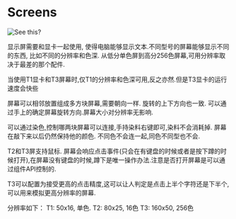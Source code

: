 # Screens

![See this?](oredict:oc:screen1)

显示屏需要和显卡一起使用, 使得电脑能够显示文本.不同型号的屏幕能够显示不同的东西, 比如不同的分辨率和色深. 从低分单色屏到高分256色屏幕,可用分辨率取决于最差的那个配件. 

当使用T1显卡和T3屏幕时,仅T1的分辨率和色深可用,反之亦然.但是T3显卡的运行速度会快些

屏幕可以相邻放置组成多方块屏幕,需要朝向一样. 旋转的上下方向也一致. 可以通过手上的确定屏幕旋转方向.屏幕大小对分辨率无影响.

可以通过染色,控制哪两块屏幕可以连接,手持染料右键即可,染料不会消耗掉. 屏幕在敲下来以后仍然保持他的颜色. 不同色不会连一起,同色不同型也不会.

T2和T3屏支持鼠标. 屏幕会响应点击事件(只会在有键盘的时候或者是按下蹲的时候打开),在屏幕没有键盘的时候,蹲下是唯一操作办法.注意是否打开屏幕是可以通过组件API控制的.

T3可以配置为接受更高的点击精度,这可以让人判定是点击上半个字符还是下半个,可以用来模拟更高分辨率的屏幕.

分辨率如下：
T1: 50x16, 单色.
T2: 80x25, 16色
T3: 160x50, 256色